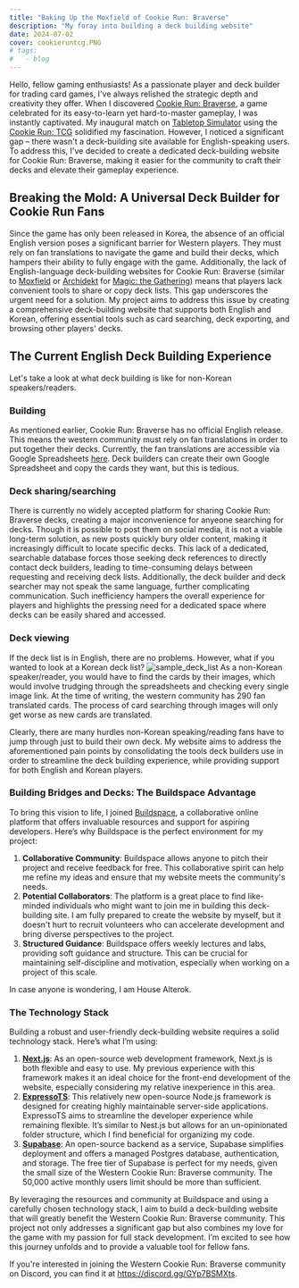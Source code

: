 ```yaml
---
title: "Baking Up the Moxfield of Cookie Run: Braverse"
description: "My foray into building a deck building website"
date: 2024-07-02
cover: cookieruntcg.PNG
# tags:
#   - blog
---
```


Hello, fellow gaming enthusiasts! As a passionate player and deck builder for trading card games, I've always relished the strategic depth and creativity they offer. When I discovered [Cookie Run: Braverse](https://cookie-run-braverse.fandom.com/wiki/Cookie_Run:_Braverse_Wiki), a game celebrated for its easy-to-learn yet hard-to-master gameplay, I was instantly captivated. My inaugural match on [Tabletop Simulator](https://store.steampowered.com/app/286160/Tabletop_Simulator/) using the [Cookie Run: TCG](https://steamcommunity.com/sharedfiles/filedetails/?id=3167369640) solidified my fascination. However, I noticed a significant gap – there wasn't a deck-building site available for English-speaking users. To address this, I've decided to create a dedicated deck-building website for Cookie Run: Braverse, making it easier for the community to craft their decks and elevate their gameplay experience.

## Breaking the Mold: A Universal Deck Builder for Cookie Run Fans

Since the game has only been released in Korea, the absence of an official English version poses a significant barrier for Western players. They must rely on fan translations to navigate the game and build their decks, which hampers their ability to fully engage with the game. Additionally, the lack of English-language deck-building websites for Cookie Run: Braverse (similar to [Moxfield](https://www.moxfield.com/) or [Archidekt](https://archidekt.com/) for [Magic: the Gathering](https://magic.wizards.com/en)) means that players lack convenient tools to share or copy deck lists. This gap underscores the urgent need for a solution. My project aims to address this issue by creating a comprehensive deck-building website that supports both English and Korean, offering essential tools such as card searching, deck exporting, and browsing other players' decks.

## The Current English Deck Building Experience

Let's take a look at what deck building is like for non-Korean speakers/readers.

### Building

As mentioned earlier, Cookie Run: Braverse has no official English release. This means the western community must rely on fan translations in order to put together their decks. Currently, the fan translations are accessible via Google Spreadsheets [here](https://docs.google.com/spreadsheets/d/19qYFLkXiL6866nVtp1UQqJtooitc0sfbX14rZGdrwpE/edit?usp=sharing). Deck builders can create their own Google Spreadsheet and copy the cards they want, but this is tedious.

### Deck sharing/searching

There is currently no widely accepted platform for sharing Cookie Run: Braverse decks, creating a major inconvenience for anyeone searching for decks. Though it is possible to post them on social media, it is not a viable long-term solution, as new posts quickly bury older content, making it increasingly difficult to locate specific decks. This lack of a dedicated, searchable database forces those seeking deck references to directly contact deck builders, leading to time-consuming delays between requesting and receiving deck lists. Additionally, the deck builder and deck searcher may not speak the same language, further complicating communication. Such inefficiency hampers the overall experience for players and highlights the pressing need for a dedicated space where decks can be easily shared and accessed.

### Deck viewing

If the deck list is in English, there are no problems. However, what if you wanted to look at a Korean deck list?
![sample_deck_list](/images/blog/cookie_run_sample_red_deck.png)
As a non-Korean speaker/reader, you would have to find the cards by their images, which would involve trudging through the spreadsheets and checking every single image link. At the time of writing, the western community has 290 fan translated cards. The process of card searching through images will only get worse as new cards are translated.

Clearly, there are many hurdles non-Korean speaking/reading fans have to jump through just to build their own deck.
My website aims to address the aforementioned pain points by consolidating the tools deck builders use in order to
streamline the deck building experience, while providing support for both English and Korean players.

### Building Bridges and Decks: The Buildspace Advantage

To bring this vision to life, I joined [Buildspace](https://buildspace.so/), a collaborative online platform that offers invaluable resources and support for aspiring developers. Here’s why Buildspace is the perfect environment for my project:

1. **Collaborative Community**: Buildspace allows anyone to pitch their project and receive feedback for free. This collaborative spirit can help me refine my ideas and ensure that my website meets the community's needs.
2. **Potential Collaborators**: The platform is a great place to find like-minded individuals who might want to join me in building this deck-building site. I am fully prepared to create the website by myself, but it doesn't hurt to recruit volunteers who can accelerate development and bring diverse perspectives to the project.
3. **Structured Guidance**: Buildspace offers weekly lectures and labs, providing soft guidance and structure. This can be crucial for maintaining self-discipline and motivation, especially when working on a project of this scale.

In case anyone is wondering, I am House Alterok.

### The Technology Stack

Building a robust and user-friendly deck-building website requires a solid technology stack. Here’s what I’m using:

1. [**Next.js**](https://nextjs.org/): As an open-source web development framework, Next.js is both flexible and easy to use. My previous experience with this framework makes it an ideal choice for the front-end development of the website, especially considering my relative inexperience in this area.
2. [**ExpressoTS**](https://expresso-ts.com/): This relatively new open-source Node.js framework is designed for creating highly maintainable server-side applications. ExpressoTS aims to streamline the developer experience while remaining flexible. It’s similar to Nest.js but allows for an un-opinionated folder structure, which I find beneficial for organizing my code.
3. [**Supabase**](https://supabase.com/): An open-source backend as a service, Supabase simplifies deployment and offers a managed Postgres database, authentication, and storage. The free tier of Supabase is perfect for my needs, given the small size of the Western Cookie Run: Braverse community. The 50,000 active monthly users limit should be more than sufficient.

By leveraging the resources and community at Buildspace and using a carefully chosen technology stack, I aim to build a deck-building website that will greatly benefit the Western Cookie Run: Braverse community. This project not only addresses a significant gap but also combines my love for the game with my passion for full stack development. I’m excited to see how this journey unfolds and to provide a valuable tool for fellow fans.

If you're interested in joining the Western Cookie Run: Braverse community on Discord, you can find it at https://discord.gg/GYp7BSMXts.
